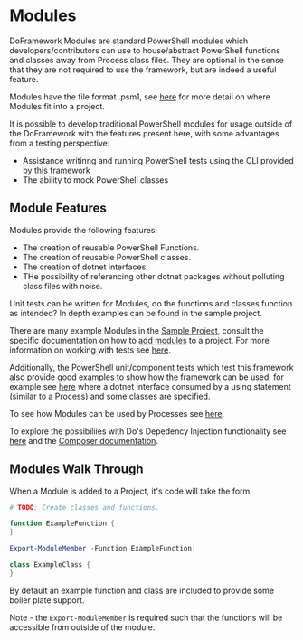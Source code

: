 # Modules
DoFramework Modules are standard PowerShell modules which developers/contributors can use to house/abstract PowerShell functions and classes away from Process class files. They are optional in the sense that they are not required to use the framework, but are indeed a useful feature. 

Modules have the file format .psm1, see [here](./ProjectStructure.md) for more detail on where Modules fit into a project.

It is possible to develop traditional PowerShell modules for usage outside of the DoFramework with the features present here, with some advantages from a testing perspective:
- Assistance writinng and running PowerShell tests using the CLI provided by this framework
- The ability to mock PowerShell classes

## Module Features
Modules provide the following features:
- The creation of reusable PowerShell Functions.
- The creation of reusable PowerShell classes.
- The creation of dotnet interfaces.
- THe possibility of referencing other dotnet packages without polluting class files with noise.

Unit tests can be written for Modules, do the functions and classes function as intended? In depth examples can be found in the sample project.

There are many example Modules in the [Sample Project](../Sample), consult the specific documentation on how to [add modules](./CLIFunctions.md#new-module) to a project. For more information on working with tests see [here](./Testing.md).

Additionally, the PowerShell unit/component tests which test this framework also provide good examples to show how the framework can be used, for example see [here](../src/DoCli/Tests/Component/Do/Modules/TestClassModule.psm1) where a dotnet interface consumed by a using statement (similar to a Process) and some classes are specified.

To see how Modules can be used by Processes see [here](./Processes.md).

To explore the possibiliies with Do's Depedency Injection functionality see [here](./DependencyInjection.md) and the [Composer documentation](./Composers.md).

## Modules Walk Through
When a Module is added to a Project, it's code will take the form:

```PowerShell
# TODO: Create classes and functions.

function ExampleFunction {
}

Export-ModuleMember -Function ExampleFunction;

class ExampleClass {
}
```

By default an example function and class are included to provide some boiler plate support.

Note - the `Export-ModuleMember` is required such that the functions will be accessible from outside of the module.